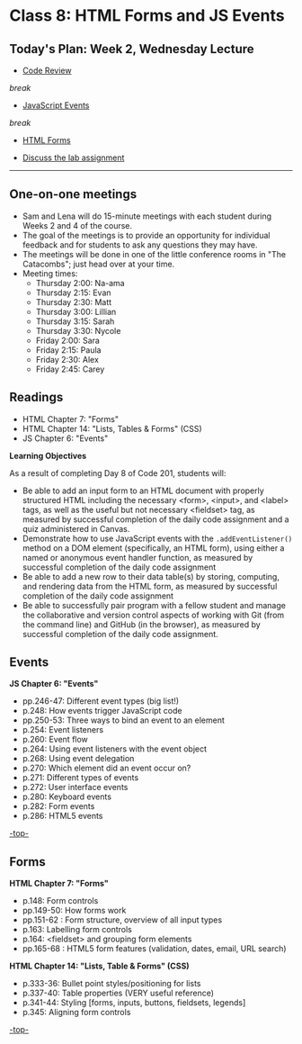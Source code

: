 # Class 8: HTML Forms and JS Events

<a id="top"></a>
## Today's Plan: Week 2, Wednesday Lecture

- [Code Review](#codereview)

*break*

- [JavaScript Events](#events)

*break*

- [HTML Forms](#forms)

- [Discuss the lab assignment](#lab)

---

## One-on-one meetings

- Sam and Lena will do 15-minute meetings with each student during Weeks 2 and 4 of the course.
- The goal of the meetings is to provide an opportunity for individual feedback and for students to ask any questions they may have.
- The meetings will be done in one of the little conference rooms in "The Catacombs"; just head over at your time.
- Meeting times:
    - Thursday 2:00: Na-ama
    - Thursday 2:15: Evan
    - Thursday 2:30: Matt
    - Thursday 3:00: Lillian
    - Thursday 3:15: Sarah
    - Thursday 3:30: Nycole
    - Friday 2:00: Sara
    - Friday 2:15: Paula
    - Friday 2:30: Alex
    - Friday 2:45: Carey

## Readings

- HTML Chapter 7: "Forms"
- HTML Chapter 14: "Lists, Tables & Forms" (CSS)
- JS Chapter 6: "Events"

**Learning Objectives**

As a result of completing Day 8 of Code 201, students will:

- Be able to add an input form to an HTML document with properly structured HTML including the necessary \<form>, \<input>, and \<label> tags, as well as the useful but not necessary \<fieldset> tag, as measured by successful completion of the daily code assignment and a quiz administered in Canvas.
- Demonstrate how to use JavaScript events with the `.addEventListener()` method on a DOM element (specifically, an HTML form), using either a named or anonymous event handler function, as measured by successful completion of the daily code assignment
- Be able to add a new row to their data table(s) by storing, computing, and rendering data from the HTML form, as measured by successful completion of the daily code assignment
- Be able to successfully pair program with a fellow student and manage the collaborative and version control aspects of working with Git (from the command line) and GitHub (in the browser), as measured by successful completion of the daily code assignment.

<a id="events"></a>
## Events

**JS Chapter 6: "Events"**

- pp.246-47: Different event types (big list!)
- p.248: How events trigger JavaScript code
- pp.250-53: Three ways to bind an event to an element
- p.254: Event listeners
- p.260: Event flow
- p.264: Using event listeners with the event object
- p.268: Using event delegation
- p.270: Which element did an event occur on?
- p.271: Different types of events
- p.272: User interface events
- p.280: Keyboard events
- p.282: Form events
- p.286: HTML5 events

[-top-](#top)

<a id="forms"></a>
## Forms

**HTML Chapter 7: "Forms"**

- p.148: Form controls
- pp.149-50: How forms work
- pp.151-62 : Form structure, overview of all input types
- p.163: Labelling form controls
- p.164: \<fieldset\> and grouping form elements
- pp.165-68 : HTML5 form features (validation, dates, email, URL search)

**HTML Chapter 14: "Lists, Table & Forms" (CSS)**

- p.333-36: Bullet point styles/positioning for lists
- p.337-40: Table properties (VERY useful reference)
- p.341-44: Styling [forms, inputs, buttons, fieldsets, legends]
- p.345: Aligning form controls

[-top-](#top)
